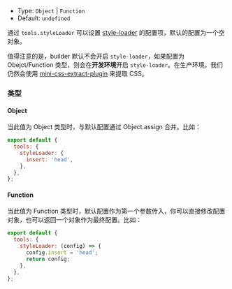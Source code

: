 - Type: `Object` | `Function`
- Default: `undefined`

通过 `tools.styleLoader` 可以设置 [style-loader](https://github.com/webpack-contrib/style-loader) 的配置项，默认的配置为一个空对象。

值得注意的是，builder 默认不会开启 `style-loader`，如果配置为 Obejct/Function 类型，则会在**开发环境**开启 `style-loader`。在生产环境，我们仍然会使用 [mini-css-extract-plugin](./cssExtract.md) 来提取 CSS。

### 类型

#### Object

当此值为 Object 类型时，与默认配置通过 Object.assign 合并。比如：

```js
export default {
  tools: {
    styleLoader: {
      insert: 'head',
    },
  },
};
```

#### Function

当此值为 Function 类型时，默认配置作为第一个参数传入，你可以直接修改配置对象，也可以返回一个对象作为最终配置。比如：

```js
export default {
  tools: {
    styleLoader: (config) => {
      config.insert = 'head';
      return config;
    },
  },
};
```
